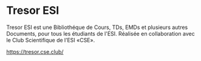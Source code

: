 
# Tresor ESI

Tresor ESI est une Bibliothéque de Cours, TDs, EMDs et plusieurs autres Documents, pour tous les étudiants de l'ESI. Réalisée en collaboration avec le Club Scientifique de l’ESI «CSE».

https://tresor.cse.club/
